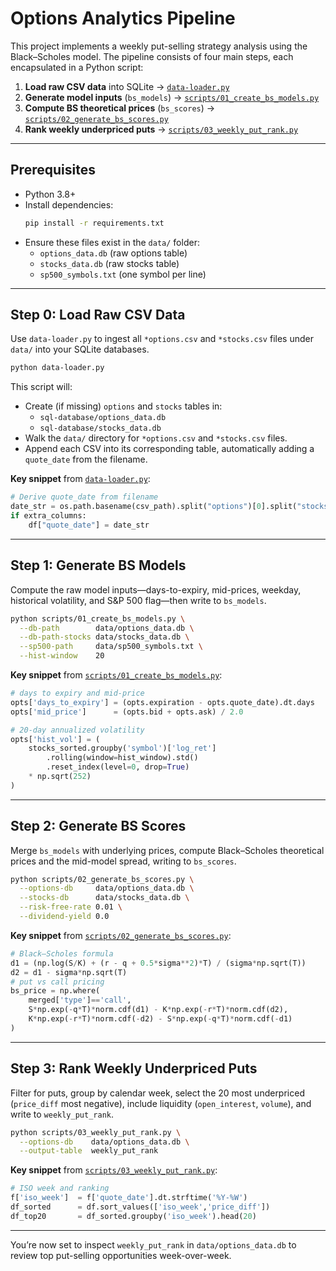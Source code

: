 # Options Analytics Pipeline

This project implements a weekly put-selling strategy analysis using the Black–Scholes model. The pipeline consists of four main steps, each encapsulated in a Python script:

1. **Load raw CSV data** into SQLite → [`data-loader.py`](data-loader.py)
2. **Generate model inputs** (`bs_models`) → [`scripts/01_create_bs_models.py`](scripts/01_create_bs_models.py)
3. **Compute BS theoretical prices** (`bs_scores`) → [`scripts/02_generate_bs_scores.py`](scripts/02_generate_bs_scores.py)
4. **Rank weekly underpriced puts** → [`scripts/03_weekly_put_rank.py`](scripts/03_weekly_put_rank.py)

---

## Prerequisites

- Python 3.8+
- Install dependencies:
  ```bash
  pip install -r requirements.txt
  ```
- Ensure these files exist in the `data/` folder:
  - `options_data.db` (raw options table)
  - `stocks_data.db`  (raw stocks table)
  - `sp500_symbols.txt` (one symbol per line)

---

## Step 0: Load Raw CSV Data

Use `data-loader.py` to ingest all `*options.csv` and `*stocks.csv` files under `data/` into your SQLite databases.

```bash
python data-loader.py
```

This script will:

- Create (if missing) `options` and `stocks` tables in:
  - `sql-database/options_data.db`
  - `sql-database/stocks_data.db`
- Walk the `data/` directory for `*options.csv` and `*stocks.csv` files.
- Append each CSV into its corresponding table, automatically adding a `quote_date` from the filename.

**Key snippet** from [`data-loader.py`](data-loader.py):

```python
# Derive quote_date from filename
date_str = os.path.basename(csv_path).split("options")[0].split("stocks")[0].strip()
if extra_columns:
    df["quote_date"] = date_str
```

---

## Step 1: Generate BS Models

Compute the raw model inputs—days-to-expiry, mid-prices, weekday, historical volatility, and S&P 500 flag—then write to `bs_models`.

```bash
python scripts/01_create_bs_models.py \
  --db-path        data/options_data.db \
  --db-path-stocks data/stocks_data.db \
  --sp500-path     data/sp500_symbols.txt \
  --hist-window    20
```

**Key snippet** from [`scripts/01_create_bs_models.py`](scripts/01_create_bs_models.py):

```python
# days to expiry and mid-price
opts['days_to_expiry'] = (opts.expiration - opts.quote_date).dt.days
opts['mid_price']      = (opts.bid + opts.ask) / 2.0

# 20-day annualized volatility
opts['hist_vol'] = (
    stocks_sorted.groupby('symbol')['log_ret']
        .rolling(window=hist_window).std()
        .reset_index(level=0, drop=True)
    * np.sqrt(252)
)
```

---

## Step 2: Generate BS Scores

Merge `bs_models` with underlying prices, compute Black–Scholes theoretical prices and the mid-model spread, writing to `bs_scores`.

```bash
python scripts/02_generate_bs_scores.py \
  --options-db     data/options_data.db \
  --stocks-db      data/stocks_data.db \
  --risk-free-rate 0.01 \
  --dividend-yield 0.0
```

**Key snippet** from [`scripts/02_generate_bs_scores.py`](scripts/02_generate_bs_scores.py):

```python
# Black–Scholes formula
d1 = (np.log(S/K) + (r - q + 0.5*sigma**2)*T) / (sigma*np.sqrt(T))
d2 = d1 - sigma*np.sqrt(T)
# put vs call pricing
bs_price = np.where(
    merged['type']=='call',
    S*np.exp(-q*T)*norm.cdf(d1) - K*np.exp(-r*T)*norm.cdf(d2),
    K*np.exp(-r*T)*norm.cdf(-d2) - S*np.exp(-q*T)*norm.cdf(-d1)
)
```

---

## Step 3: Rank Weekly Underpriced Puts

Filter for puts, group by calendar week, select the 20 most underpriced (`price_diff` most negative), include liquidity (`open_interest`, `volume`), and write to `weekly_put_rank`.

```bash
python scripts/03_weekly_put_rank.py \
  --options-db    data/options_data.db \
  --output-table  weekly_put_rank
```

**Key snippet** from [`scripts/03_weekly_put_rank.py`](scripts/03_weekly_put_rank.py):

```python
# ISO week and ranking
f['iso_week']  = f['quote_date'].dt.strftime('%Y-%W')
df_sorted      = df.sort_values(['iso_week','price_diff'])
df_top20       = df_sorted.groupby('iso_week').head(20)
```

---

You’re now set to inspect `weekly_put_rank` in `data/options_data.db` to review top put-selling opportunities week-over-week.

